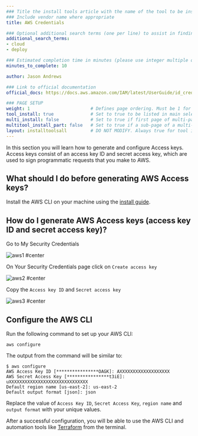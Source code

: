 ```yaml
---
### Title the install tools article with the name of the tool to be installed
### Include vendor name where appropriate
title: AWS Credentials

### Optional additional search terms (one per line) to assist in finding the article
additional_search_terms:
- cloud
- deploy

### Estimated completion time in minutes (please use integer multiple of 5)
minutes_to_complete: 10

author: Jason Andrews

### Link to official documentation
official_docs: https://docs.aws.amazon.com/IAM/latest/UserGuide/id_credentials_access-keys.html

### PAGE SETUP
weight: 1                       # Defines page ordering. Must be 1 for first (or only) page.
tool_install: true              # Set to true to be listed in main selection page, else false
multi_install: false            # Set to true if first page of multi-page article, else false
multitool_install_part: false   # Set to true if a sub-page of a multi-page article, else false
layout: installtoolsall         # DO NOT MODIFY. Always true for tool install articles
---
```


In this section you will learn how to generate and configure Access keys. Access keys consist of an access key ID and secret access key, which are used to sign programmatic requests that you make to AWS.

## What should I do before generating AWS Access keys?

Install the AWS CLI on your machine using the [install guide](/install-guides/aws-cli/).

## How do I generate AWS Access keys (access key ID and secret access key)?

Go to My Security Credentials

![aws1 #center](https://github.com/ArmDeveloperEcosystem/arm-learning-paths/assets/40816837/e1ab1ea2-86a0-404e-be52-629f9f1a9695)

On Your Security Credentials page click on `Create access key`

![aws2 #center](https://github.com/ArmDeveloperEcosystem/arm-learning-paths/assets/40816837/a5d9dcd7-640d-44ee-9bc8-791c10796b13 "Access keys")


Copy the `Access key ID` and `Secret access key`

![aws3 #center](https://github.com/ArmDeveloperEcosystem/arm-learning-paths/assets/40816837/699c3643-f979-4548-81f9-4300828b6a06 "Copy keys")


## Configure the AWS CLI

Run the following command to set up your AWS CLI:

```console
aws configure
```
The output from the command will be similar to:

```output
$ aws configure
AWS Access Key ID [****************OAGK]: AXXXXXXXXXXXXXXXXXXX
AWS Secret Access Key [****************t3iE]: uXXXXXXXXXXXXXXXXXXXXXXXXXXXXXX
Default region name [us-east-2]: us-east-2
Default output format [json]: json
```

Replace the value of `Access Key ID`, `Secret Access Key`, `region name` and `output format` with your unique values.

After a successful configuration, you will be able to use the AWS CLI and automation tools like [Terraform](/install-guides/terraform/) from the terminal.
